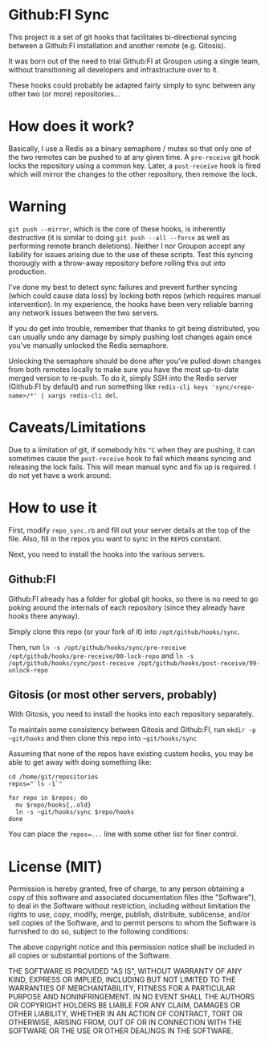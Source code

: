 # Github:FI Sync

This project is a set of git hooks that facilitates bi-directional
syncing between a Github:FI installation and another remote (e.g.
Gitosis).

It was born out of the need to trial Github:FI at Groupon using a single
team, without transitioning all developers and infrastructure over to
it.

These hooks could probably be adapted fairly simply to sync between any
other two (or more) repositories...

# How does it work?

Basically, I use a Redis as a binary semaphore / mutex so that only one
of the two remotes can be pushed to at any given time. A `pre-receive`
git hook locks the repository using a common key. Later, a
`post-receive` hook is fired which will mirror the changes to the other
repository, then remove the lock.

# Warning

`git push --mirror`, which is the core of these hooks, is inherently
destructive (it is similar to doing `git push --all --force` as well as
performing remote branch deletions). Neither I nor Groupon accept any
liability for issues arising due to the use of these scripts. Test this
syncing thorougly with a throw-away repository before rolling this out
into production.

I've done my best to detect sync failures and prevent further syncing
(which could cause data loss) by locking both repos (which requires
manual intervention). In my experience, the hooks have been very
reliable barring any network issues between the two servers.

If you do get into trouble, remember that thanks to git being
distributed, you can usually undo any damage by simply pushing lost
changes again once you've manually unlocked the Redis semaphore.

Unlocking the semaphore should be done after you've pulled down changes
from both remotes locally to make sure you have the most up-to-date
merged version to re-push. To do it, simply SSH into the Redis server
(Github:FI by default) and run something like `redis-cli keys
'sync/<repo-name>/*' | xargs redis-cli del`.

# Caveats/Limitations

Due to a limitation of git, if somebody hits `^C` when they are pushing,
it can sometimes cause the `post-receive` hook to fail which means
syncing and releasing the lock fails. This will mean manual sync and fix
up is required. I do not yet have a work around.

# How to use it

First, modify `repo_sync.rb` and fill out your server details at the top
of the file. Also, fill in the repos you want to sync in the `REPOS`
constant.

Next, you need to install the hooks into the various servers.

## Github:FI

Github:FI already has a folder for global git hooks, so there is no need
to go poking around the internals of each repository (since they already
have hooks there anyway).

Simply clone this repo (or your fork of it) into
`/opt/github/hooks/sync`.

Then, run `ln -s /opt/github/hooks/sync/pre-receive
/opt/github/hooks/pre-receive/00-lock-repo` and `ln -s
/opt/github/hooks/sync/post-receive
/opt/github/hooks/post-receive/99-unlock-repo`

## Gitosis (or most other servers, probably)

With Gitosis, you need to install the hooks into each repository
separately.

To maintain some consistency between Gitosis and Github:FI, run `mkdir
-p ~git/hooks` and then clone this repo into `~git/hooks/sync`

Assuming that none of the repos have existing custom hooks, you may be
able to get away with doing something like:

    cd /home/git/repositories
    repos="`ls -1`"

    for repo in $repos; do
      mv $repo/hooks{,.old}
      ln -s ~git/hooks/sync $repo/hooks
    done

You can place the `repos=...` line with some other list for finer
control.

# License (MIT)

Permission is hereby granted, free of charge, to any person obtaining a
copy of this software and associated documentation files (the
"Software"), to deal in the Software without restriction, including
without limitation the rights to use, copy, modify, merge, publish,
distribute, sublicense, and/or sell copies of the Software, and to
permit persons to whom the Software is furnished to do so, subject to
the following conditions:

The above copyright notice and this permission notice shall be included
in all copies or substantial portions of the Software.

THE SOFTWARE IS PROVIDED "AS IS", WITHOUT WARRANTY OF ANY KIND, EXPRESS
OR IMPLIED, INCLUDING BUT NOT LIMITED TO THE WARRANTIES OF
MERCHANTABILITY, FITNESS FOR A PARTICULAR PURPOSE AND NONINFRINGEMENT.
IN NO EVENT SHALL THE AUTHORS OR COPYRIGHT HOLDERS BE LIABLE FOR ANY
CLAIM, DAMAGES OR OTHER LIABILITY, WHETHER IN AN ACTION OF CONTRACT,
TORT OR OTHERWISE, ARISING FROM, OUT OF OR IN CONNECTION WITH THE
SOFTWARE OR THE USE OR OTHER DEALINGS IN THE SOFTWARE.

